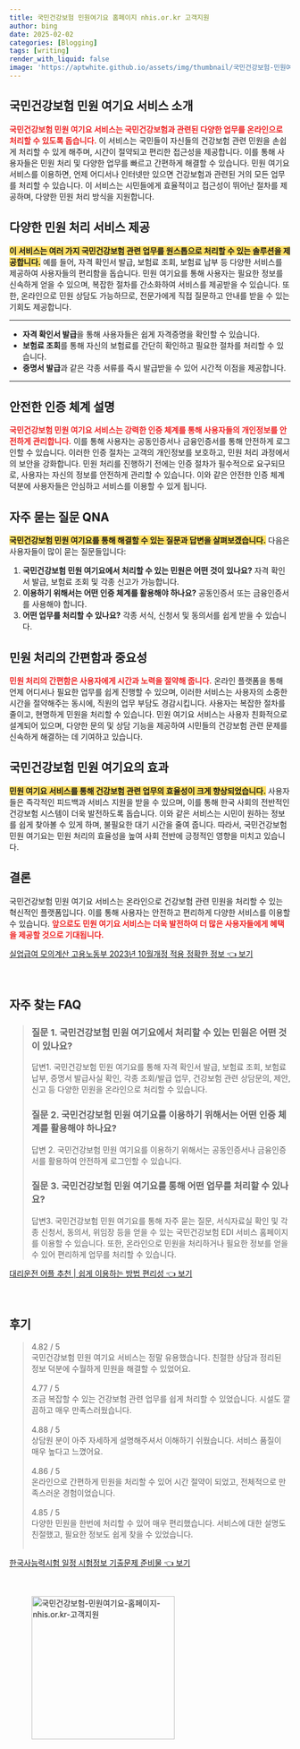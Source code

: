 ```yaml
---
title: 국민건강보험 민원여기요 홈페이지 nhis.or.kr 고객지원
author: bing
date: 2025-02-02
categories: [Blogging]
tags: [writing]
render_with_liquid: false
image: 'https://aptwhite.github.io/assets/img/thumbnail/국민건강보험-민원여기요-홈페이지-nhis.or.kr-고객지원.webp'
---
```



<h2 id='국민건강보험 민원 여기요 서비스 소개'>국민건강보험 민원 여기요 서비스 소개</h2>

<p><b><span style="color: #ee2323;">국민건강보험 민원 여기요 서비스는 국민건강보험과 관련된 다양한 업무를 온라인으로 처리할 수 있도록 돕습니다.</span></b> 이 서비스는 국민들이 자신들의 건강보험 관련 민원을 손쉽게 처리할 수 있게 해주며, 시간이 절약되고 편리한 접근성을 제공합니다. 이를 통해 사용자들은 민원 처리 및 다양한 업무를 빠르고 간편하게 해결할 수 있습니다. 민원 여기요 서비스를 이용하면, 언제 어디서나 인터넷만 있으면 건강보험과 관련된 거의 모든 업무를 처리할 수 있습니다. 이 서비스는 시민들에게 효율적이고 접근성이 뛰어난 절차를 제공하며, 다양한 민원 처리 방식을 지원합니다.</p>

<h2 id='다양한 민원 처리 서비스 제공'>다양한 민원 처리 서비스 제공</h2>

<p><b><span style="background-color: #ffe066;">이 서비스는 여러 가지 국민건강보험 관련 업무를 원스톱으로 처리할 수 있는 솔루션을 제공합니다.</span></b> 예를 들어, 자격 확인서 발급, 보험료 조회, 보험료 납부 등 다양한 서비스를 제공하여 사용자들의 편리함을 돕습니다. 민원 여기요를 통해 사용자는 필요한 정보를 신속하게 얻을 수 있으며, 복잡한 절차를 간소화하여 서비스를 제공받을 수 있습니다. 또한, 온라인으로 민원 상담도 가능하므로, 전문가에게 직접 질문하고 안내를 받을 수 있는 기회도 제공합니다.</p>

<hr />

<ul>
    <li><b>자격 확인서 발급</b>을 통해 사용자들은 쉽게 자격증명을 확인할 수 있습니다.</li>
    <li><b>보험료 조회</b>를 통해 자신의 보험료를 간단히 확인하고 필요한 절차를 처리할 수 있습니다.</li>
    <li><b>증명서 발급</b>과 같은 각종 서류를 즉시 발급받을 수 있어 시간적 이점을 제공합니다.</li>
</ul>

<hr />

<h2 id='안전한 인증 체계 설명'>안전한 인증 체계 설명</h2>

<p><b><span style="color: #ee2323;">국민건강보험 민원 여기요 서비스는 강력한 인증 체계를 통해 사용자들의 개인정보를 안전하게 관리합니다.</span></b> 이를 통해 사용자는 공동인증서나 금융인증서를 통해 안전하게 로그인할 수 있습니다. 이러한 인증 절차는 고객의 개인정보를 보호하고, 민원 처리 과정에서의 보안을 강화합니다. 민원 처리를 진행하기 전에는 인증 절차가 필수적으로 요구되므로, 사용자는 자신의 정보를 안전하게 관리할 수 있습니다. 이와 같은 안전한 인증 체계 덕분에 사용자들은 안심하고 서비스를 이용할 수 있게 됩니다.</p>

<h2 id='자주 묻는 질문 QNA'>자주 묻는 질문 QNA</h2>

<p><b><span style="background-color: #ffe066;">국민건강보험 민원 여기요를 통해 해결할 수 있는 질문과 답변을 살펴보겠습니다.</span></b> 다음은 사용자들이 많이 묻는 질문들입니다:</p>

<ol>
    <li><b>국민건강보험 민원 여기요에서 처리할 수 있는 민원은 어떤 것이 있나요?</b> 자격 확인서 발급, 보험료 조회 및 각종 신고가 가능합니다.</li>
    <li><b>이용하기 위해서는 어떤 인증 체계를 활용해야 하나요?</b> 공동인증서 또는 금융인증서를 사용해야 합니다.</li>
    <li><b>어떤 업무를 처리할 수 있나요?</b> 각종 서식, 신청서 및 동의서를 쉽게 받을 수 있습니다.</li>
</ol>

<h2 id='민원 처리의 간편함과 중요성'>민원 처리의 간편함과 중요성</h2>

<p><b><span style="color: #ee2323;">민원 처리의 간편함은 사용자에게 시간과 노력을 절약해 줍니다.</span></b> 온라인 플랫폼을 통해 언제 어디서나 필요한 업무를 쉽게 진행할 수 있으며, 이러한 서비스는 사용자의 소중한 시간을 절약해주는 동시에, 직원의 업무 부담도 경감시킵니다. 사용자는 복잡한 절차를 줄이고, 현명하게 민원을 처리할 수 있습니다. 민원 여기요 서비스는 사용자 친화적으로 설계되어 있으며, 다양한 문의 및 상담 기능을 제공하여 시민들의 건강보험 관련 문제를 신속하게 해결하는 데 기여하고 있습니다.</p>

<h2 id='국민건강보험 민원 여기요의 효과'>국민건강보험 민원 여기요의 효과</h2>

<p><b><span style="background-color: #ffe066;">민원 여기요 서비스를 통해 건강보험 관련 업무의 효율성이 크게 향상되었습니다.</span></b> 사용자들은 즉각적인 피드백과 서비스 지원을 받을 수 있으며, 이를 통해 한국 사회의 전반적인 건강보험 시스템이 더욱 발전하도록 돕습니다. 이와 같은 서비스는 시민이 원하는 정보를 쉽게 찾아볼 수 있게 하며, 불필요한 대기 시간을 줄여 줍니다. 따라서, 국민건강보험 민원 여기요는 민원 처리의 효율성을 높여 사회 전반에 긍정적인 영향을 미치고 있습니다.</p>

<h2 id='결론'>결론</h2>

<p>국민건강보험 민원 여기요 서비스는 온라인으로 건강보험 관련 민원을 처리할 수 있는 혁신적인 플랫폼입니다. 이를 통해 사용자는 안전하고 편리하게 다양한 서비스를 이용할 수 있습니다. <b><span style="color: #ee2323;">앞으로도 민원 여기요 서비스는 더욱 발전하여 더 많은 사용자들에게 혜택을 제공할 것으로 기대됩니다.</span></b></p>


<p><a class="click-button" title="실업급여 모의계산 고용노동부 2023년 10월개정 적용 정확한 정보" href="https://aptwhite.github.io/posts/%EC%8B%A4%EC%97%85%EA%B8%89%EC%97%AC-%EB%AA%A8%EC%9D%98%EA%B3%84%EC%82%B0-%EA%B3%A0%EC%9A%A9%EB%85%B8%EB%8F%99%EB%B6%80-2023%EB%85%84-10%EC%9B%94%EA%B0%9C%EC%A0%95-%EC%A0%81%EC%9A%A9-%EC%A0%95%ED%99%95%ED%95%9C-%EC%A0%95%EB%B3%B4/" rel="dofollow">실업급여 모의계산 고용노동부 2023년 10월개정 적용 정확한 정보 👈 보기</a></p><br>
<h2 id='자주_찾는_FAQ'>자주 찾는 FAQ</h2>
<div itemscope="" itemtype="https://schema.org/FAQPage"> 
<blockquote> 
<div itemscope="" itemprop="mainEntity" itemtype="https://schema.org/Question"> 
<h3 itemprop="name">질문 1. 국민건강보험 민원 여기요에서 처리할 수 있는 민원은 어떤 것이 있나요?</h3> 
<div itemscope="" itemprop="acceptedAnswer" itemtype="https://schema.org/Answer"> 
<span itemprop="text"> 
<p>답변1. 국민건강보험 민원 여기요를 통해 자격 확인서 발급, 보험료 조회, 보험료 납부, 증명서 발급사실 확인, 각종 조회/발급 업무, 건강보험 관련 상담문의, 제안, 신고 등 다양한 민원을 온라인으로 처리할 수 있습니다.</p> 
</span> 
</div> 
</div> 

<div itemscope="" itemprop="mainEntity" itemtype="https://schema.org/Question"> 
<h3 itemprop="name">질문 2. 국민건강보험 민원 여기요를 이용하기 위해서는 어떤 인증 체계를 활용해야 하나요?</h3> 
<div itemscope="" itemprop="acceptedAnswer" itemtype="https://schema.org/Answer"> 
<span itemprop="text"> 
<p>답변 2. 국민건강보험 민원 여기요를 이용하기 위해서는 공동인증서나 금융인증서를 활용하여 안전하게 로그인할 수 있습니다.</p> 
</span> 
</div> 
</div> 

<div itemscope="" itemprop="mainEntity" itemtype="https://schema.org/Question"> 
<h3 itemprop="name">질문 3. 국민건강보험 민원 여기요를 통해 어떤 업무를 처리할 수 있나요?</h3> 
<div itemscope="" itemprop="acceptedAnswer" itemtype="https://schema.org/Answer"> 
<span itemprop="text"> 
<p>답변3. 국민건강보험 민원 여기요를 통해 자주 묻는 질문, 서식자료실 확인 및 각종 신청서, 동의서, 위임장 등을 얻을 수 있는 국민건강보험 EDI 서비스 홈페이지를 이용할 수 있습니다. 또한, 온라인으로 민원을 처리하거나 필요한 정보를 얻을 수 있어 편리하게 업무를 처리할 수 있습니다.</p> 
</span> 
</div> 
</div> 

</blockquote> 
</div>
<p><a class="click-button" title="대리운전 어플 추천 | 쉽게 이용하는 방법 편리성" href="https://aptwhite.github.io/posts/%EB%8C%80%EB%A6%AC%EC%9A%B4%EC%A0%84-%EC%96%B4%ED%94%8C-%EC%B6%94%EC%B2%9C-%EC%89%BD%EA%B2%8C-%EC%9D%B4%EC%9A%A9%ED%95%98%EB%8A%94-%EB%B0%A9%EB%B2%95-%ED%8E%B8%EB%A6%AC%EC%84%B1/" rel="dofollow">대리운전 어플 추천 | 쉽게 이용하는 방법 편리성 👈 보기</a></p><br>
<h2 id='후기'>후기</h2>
<div itemscope itemtype="https://schema.org/Product">
  <blockquote>
  <div itemprop="review" itemscope itemtype="https://schema.org/Review">
      <div itemprop="reviewRating" itemscope itemtype="https://schema.org/Rating"> <span itemprop="ratingValue">4.82</span> / <span itemprop="bestRating">5</span> </div>
      <span itemprop="reviewBody">국민건강보험 민원 여기요 서비스는 정말 유용했습니다. 친절한 상담과 정리된 정보 덕분에 수월하게 민원을 해결할 수 있었어요.</span>
  </div>
  <br>
  <div itemprop="review" itemscope itemtype="https://schema.org/Review">
      <div itemprop="reviewRating" itemscope itemtype="https://schema.org/Rating"> <span itemprop="ratingValue">4.77</span> / <span itemprop="bestRating">5</span> </div>
      <span itemprop="reviewBody">조금 복잡할 수 있는 건강보험 관련 업무를 쉽게 처리할 수 있었습니다. 시설도 깔끔하고 매우 만족스러웠습니다.</span>
  </div>
  <br>
  <div itemprop="review" itemscope itemtype="https://schema.org/Review">
      <div itemprop="reviewRating" itemscope itemtype="https://schema.org/Rating"> <span itemprop="ratingValue">4.88</span> / <span itemprop="bestRating">5</span> </div>
      <span itemprop="reviewBody">상담원 분이 아주 자세하게 설명해주셔서 이해하기 쉬웠습니다. 서비스 품질이 매우 높다고 느꼈어요.</span>
  </div>
  <br>
  <div itemprop="review" itemscope itemtype="https://schema.org/Review">
      <div itemprop="reviewRating" itemscope itemtype="https://schema.org/Rating"> <span itemprop="ratingValue">4.86</span> / <span itemprop="bestRating">5</span> </div>
      <span itemprop="reviewBody">온라인으로 간편하게 민원을 처리할 수 있어 시간 절약이 되었고, 전체적으로 만족스러운 경험이었습니다.</span>
  </div>
  <br>
  <div itemprop="review" itemscope itemtype="https://schema.org/Review">
      <div itemprop="reviewRating" itemscope itemtype="https://schema.org/Rating"> <span itemprop="ratingValue">4.85</span> / <span itemprop="bestRating">5</span> </div>
      <span itemprop="reviewBody">다양한 민원을 한번에 처리할 수 있어 매우 편리했습니다. 서비스에 대한 설명도 친절했고, 필요한 정보도 쉽게 찾을 수 있었습니다.</span>
  </div>
  <br>
  </blockquote>
</div>
<p><a class="click-button" title="한국사능력시험 일정 시험정보 기출문제 준비물" href="https://aptwhite.github.io/posts/%ED%95%9C%EA%B5%AD%EC%82%AC%EB%8A%A5%EB%A0%A5%EC%8B%9C%ED%97%98-%EC%9D%BC%EC%A0%95-%EC%8B%9C%ED%97%98%EC%A0%95%EB%B3%B4-%EA%B8%B0%EC%B6%9C%EB%AC%B8%EC%A0%9C-%EC%A4%80%EB%B9%84%EB%AC%BC/" rel="dofollow">한국사능력시험 일정 시험정보 기출문제 준비물 👈 보기</a></p><br>
<figure class="image"><img src="https://aptwhite.github.io/assets/img/thumbnail/국민건강보험-민원여기요-홈페이지-nhis.or.kr-고객지원.webp" alt="국민건강보험-민원여기요-홈페이지-nhis.or.kr-고객지원" width="256" height="256"></figure>